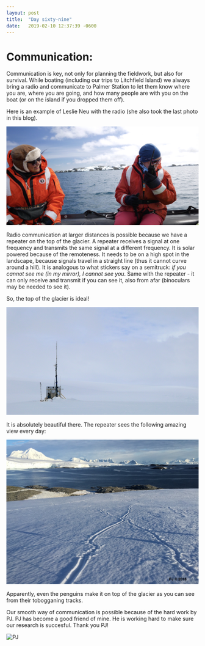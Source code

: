 ```yaml
---
layout: post
title:  "Day sixty-nine"
date:   2019-02-10 12:37:39 -0600
---
```

# Communication:  
Communication is key, not only for planning the fieldwork, but also for survival. While boating (including our trips to Litchfield Island) we always bring a radio and communicate to Palmer Station to let them know where you are, where you are going, and how many people are with you on the boat (or on the island if you dropped them off).

Here is an example of Leslie Neu with the radio (she also took the last photo in this blog).

![Leslie on the radio](/assets/blog_photos/190210/Radio_Leslie.jpg)

Radio communication at larger distances is possible because we have a repeater on the top of the glacier. A repeater receives a signal at one frequency and transmits the same signal at a different frequency. It is solar powered because of the remoteness. It needs to be on a high spot in the landscape, because signals travel in a straight line (thus it cannot curve around a hill). It is analogous to what stickers say on a semitruck: *if you cannot see me (in my mirror), I cannot see you*. Same with the repeater - it can only receive and transmit if you can see it, also from afar (binoculars may be needed to see it).

So, the top of the glacier is ideal! 

![Repeater on the glacier](/assets/blog_photos/190210/Repeater_glacier.jpg)

It is absolutely beautiful there. The repeater sees the following amazing view every day:

![Repeater - penguins tobogganing tracks](/assets/blog_photos/190210/Penguin_toboggan_repeater.jpg)

Apparently, even the penguins make it on top of the glacier as you can see from their tobogganing tracks. 

Our smooth way of communication is possible because of the hard work by PJ. PJ has become a good friend of mine. He is working hard to make sure our research is succesful. Thank you PJ!

![PJ](/assets/blog_photos/190209/PJ_photoFromLeslie.jpg)